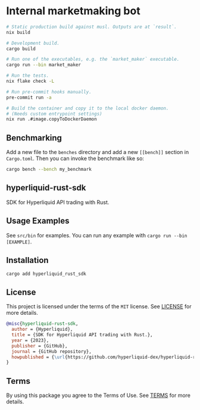 # Internal marketmaking bot

```bash
# Static production build against musl. Outputs are at `result`.
nix build

# Development build.
cargo build

# Run one of the executables, e.g. the `market_maker` executable.
cargo run --bin market_maker

# Run the tests.
nix flake check -L

# Run pre-commit hooks manually.
pre-commit run -a

# Build the container and copy it to the local docker daemon.
# (Needs custom entrypoint settings)
nix run .#image.copyToDockerDaemon
```

## Benchmarking

Add a new file to the `benches` directory and add a new `[[bench]]` section in
`Cargo.toml`. Then you can invoke the benchmark like so:

```bash
cargo bench --bench my_benchmark
```

## hyperliquid-rust-sdk

SDK for Hyperliquid API trading with Rust.

## Usage Examples

See `src/bin` for examples. You can run any example with `cargo run --bin [EXAMPLE]`.

## Installation

`cargo add hyperliquid_rust_sdk`

## License

This project is licensed under the terms of the `MIT` license. See [LICENSE](LICENSE.md) for more details.

```bibtex
@misc{hyperliquid-rust-sdk,
  author = {Hyperliquid},
  title = {SDK for Hyperliquid API trading with Rust.},
  year = {2023},
  publisher = {GitHub},
  journal = {GitHub repository},
  howpublished = {\url{https://github.com/hyperliquid-dex/hyperliquid-rust-sdk}}
}
```

## Terms

By using this package you agree to the Terms of Use. See [TERMS](TERMS.md) for more details.
